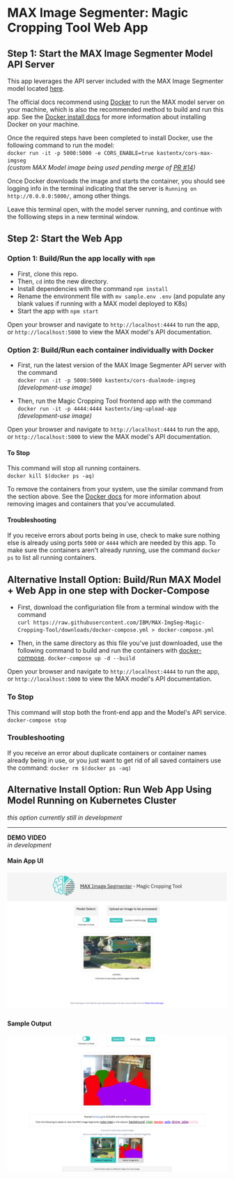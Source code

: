 # MAX Image Segmenter: Magic Cropping Tool Web App

## Step 1: Start the MAX Image Segmenter Model API Server

This app leverages the API server included with the MAX Image Segmenter model located [here](https://github.com/IBM/MAX-Image-Segmenter). 

The official docs recommend using [Docker](https://docs.docker.com/) to run the MAX model server on your machine, which is also the recommended method to build and run this app. See the [Docker install docs](https://docs.docker.com/install/) for more information about installing Docker on your machine.

Once the required steps have been completed to install Docker, use the following command to run the model:  
`docker run -it -p 5000:5000 -e CORS_ENABLE=true kastentx/cors-max-imgseg`  
_(custom MAX Model image being used pending merge of [PR #14](https://github.com/IBM/MAX-Image-Segmenter/pull/14))_ 

Once Docker downloads the image and starts the container, you should see logging info in the terminal indicating that the server is `Running on http://0.0.0.0:5000/`, among other things. 

Leave this terminal open, with the model server running, and continue with the folllowing steps in a new terminal window.

## Step 2: Start the Web App

### Option 1: Build/Run the app locally with `npm`

* First, clone this repo.
* Then, `cd` into the new directory. 
* Install dependencies with the command `npm install`
* Rename the environment file with `mv sample.env .env` (and populate any blank values if running with a MAX model deployed to K8s)
* Start the app with `npm start`

Open your browser and navigate to `http://localhost:4444` to run the app, 
or `http://localhost:5000` to view the MAX model's API documentation.

### Option 2: Build/Run each container individually with Docker

* First, run the latest version of the MAX Image Segmenter API server with the command  
`docker run -it -p 5000:5000 kastentx/cors-dualmode-imgseg`  
_(development-use image)_

* Then, run the Magic Cropping Tool frontend app with the command  
`docker run -it -p 4444:4444 kastentx/img-upload-app`   
_(development-use image)_

Open your browser and navigate to `http://localhost:4444` to run the app, 
or `http://localhost:5000` to view the MAX model's API documentation.

#### To Stop

This command will stop all running containers.  
`docker kill $(docker ps -aq)`

To remove the containers from your system, use the similar command from the section above. See the [Docker docs](https://docs.docker.com/) for more information about removing images and containers that you've accumulated. 

#### Troubleshooting

If you receive errors about ports being in use, check to make sure nothing else is already using ports `5000` or `4444` which are needed by this app. To make sure the containers aren't already running, use the command `docker ps` to list all running containers.

## Alternative Install Option: Build/Run MAX Model + Web App in one step with Docker-Compose

* First, download the configuriation file from a terminal window with the command  
  `curl https://raw.githubusercontent.com/IBM/MAX-ImgSeg-Magic-Cropping-Tool/downloads/docker-compose.yml > docker-compose.yml`

* Then, in the same directory as this file you've just downloaded, use the following command to build and run the containers with [docker-compose](https://docs.docker.com/compose/).
`docker-compose up -d --build`

Open your browser and navigate to `http://localhost:4444` to run the app, 
or `http://localhost:5000` to view the MAX model's API documentation.

### To Stop

This command will stop both the front-end app and the Model's API service.
`docker-compose stop`

### Troubleshooting

If you receive an error about duplicate containers or container names already being in use, or you just want to get rid of all saved containers use the command:
`docker rm $(docker ps -aq)`

## Alternative Install Option: Run Web App Using Model Running on Kubernetes Cluster

_this option currently still in development_  

<hr>

**DEMO VIDEO**  
  _in development_

#### Main App UI
![App UI](./screenshots/controls.png)

#### Sample Output
![Sample Output](./screenshots/output.png)

